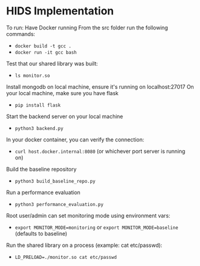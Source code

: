 ﻿# HIDS Implementation

To run:
Have Docker running
From the src folder run the following commands:
- `docker build -t gcc .`
- `docker run -it gcc bash`

Test that our shared library was built:
- `ls monitor.so`

Install mongodb on local machine, ensure it's running on localhost:27017
On your local machine, make sure you have flask
- `pip install flask`

Start the backend server on your local machine
- `python3 backend.py`

In your docker container, you can verify the connection:
- `curl host.docker.internal:8080` (or whichever port server is running on)

Build the baseline repository
- `python3 build_baseline_repo.py`

Run a performance evaluation
- `python3 performance_evaluation.py`

Root user/admin can set monitoring mode using environment vars:
- `export MONITOR_MODE=monitoring` or `export MONITOR_MODE=baseline` (defaults to baseline)

Run the shared library on a process (example: cat etc/passwd):
- `LD_PRELOAD=./monitor.so cat etc/passwd`
